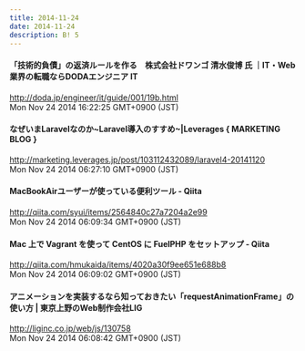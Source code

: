 ```yaml
---
title: 2014-11-24
date: 2014-11-24
description: B! 5
---
```


#### 「技術的負債」の返済ルールを作る　株式会社ドワンゴ 清水俊博 氏 ｜IT・Web業界の転職ならDODAエンジニア IT
http://doda.jp/engineer/it/guide/001/19b.html<br>
Mon Nov 24 2014 16:22:25 GMT+0900 (JST)<br>


#### なぜいまLaravelなのか~Laravel導入のすすめ~|Leverages { MARKETING BLOG }
http://marketing.leverages.jp/post/103112432089/laravel4-20141120<br>
Mon Nov 24 2014 06:27:10 GMT+0900 (JST)<br>


#### MacBookAirユーザーが使っている便利ツール - Qiita
http://qiita.com/syui/items/2564840c27a7204a2e99<br>
Mon Nov 24 2014 06:09:34 GMT+0900 (JST)<br>


#### Mac 上で Vagrant を使って CentOS に FuelPHP をセットアップ - Qiita
http://qiita.com/hmukaida/items/4020a30f9ee651e688b8<br>
Mon Nov 24 2014 06:09:02 GMT+0900 (JST)<br>


#### アニメーションを実装するなら知っておきたい「requestAnimationFrame」の使い方 | 東京上野のWeb制作会社LIG
http://liginc.co.jp/web/js/130758<br>
Mon Nov 24 2014 06:08:42 GMT+0900 (JST)<br>


